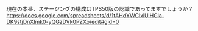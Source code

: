 現在の本番、ステージングの構成はTPS50版の認識であってますでしょうか？
https://docs.google.com/spreadsheets/d/1tAHdYWClxlUlHGla-DK9stjDnXImk0-yQGzDVk0PZXo/edit#gid=0
